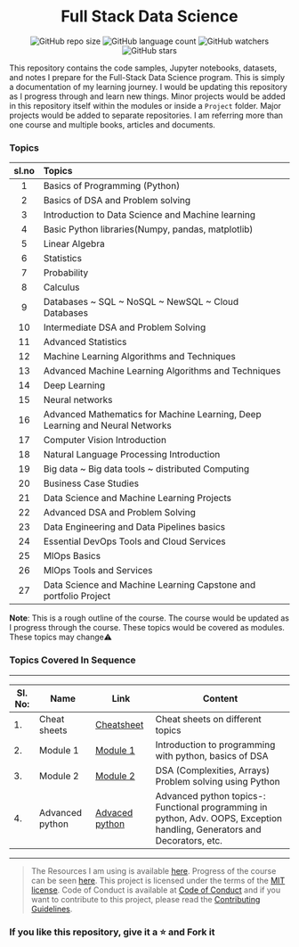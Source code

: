 <div align="center">

# Full Stack Data Science

![GitHub repo size](https://img.shields.io/github/repo-size/kannanjayachandran/Data_Science---Machine_Learning?style=flat)
![GitHub language count](https://img.shields.io/github/languages/count/kannanjayachandran/Data_Science---Machine_Learning?style=flat)
![GitHub watchers](https://img.shields.io/github/watchers/kannanjayachandran/Data_Science---Machine_Learning?style=flat)
![GitHub stars](https://img.shields.io/github/stars/kannanjayachandran/Data_Science---Machine_Learning?style=flat)

</div>

This repository contains the code samples, Jupyter notebooks, datasets, and notes I prepare for the Full-Stack Data Science program. This is simply a documentation of my learning journey. I would be updating this repository as I progress through and learn new things. Minor projects would be added in this repository itself within the modules or inside a `Project` folder. Major projects would be added to separate repositories. I am referring more than one course and multiple books, articles and documents.

### Topics 

|sl.no|Topics|
|:---:|:---|
|1|Basics of Programming (Python)|
|2|Basics of DSA and Problem solving|
|3|Introduction to Data Science and Machine learning|
|4|Basic Python libraries(Numpy, pandas, matplotlib)|
|5|Linear Algebra|
|6|Statistics|
|7|Probability|
|8|Calculus|
|9|Databases ~ SQL ~ NoSQL ~ NewSQL ~ Cloud Databases|
|10|Intermediate DSA and Problem Solving|
|11|Advanced Statistics|
|12|Machine Learning Algorithms and Techniques|
|13|Advanced Machine Learning Algorithms and Techniques|
|14|Deep Learning|
|15|Neural networks|
|16|Advanced Mathematics for Machine Learning, Deep Learning and Neural Networks|
|17|Computer Vision Introduction|
|18|Natural Language Processing Introduction|
|19|Big data ~ Big data tools ~ distributed Computing|
|20|Business Case Studies|
|21|Data Science and Machine Learning Projects|
|22|Advanced DSA and Problem Solving|
|23|Data Engineering and Data Pipelines basics|
|24|Essential DevOps Tools and Cloud Services|
|25|MlOps Basics|
|26|MlOps Tools and Services|
|27|Data Science and Machine Learning Capstone and portfolio Project|

**Note**: This is a rough outline of the course. The course would be updated as I progress through the course. These topics would be covered as modules. These topics may change⚠️
  
### Topics Covered In Sequence

---
|Sl. No:|Name|Link|Content|
|------|----|----|-------|
|1. |Cheat sheets|[Cheatsheet](https://github.com/kannanjayachandran/Full-Stack-Data-Science/tree/main/0_CheatSheets)| Cheat sheets on different topics|
|2. |Module 1|[Module 1](https://github.com/kannanjayachandran/Data_Science---Machine_Learning/tree/main/Module1)| Introduction to programming with python, basics of DSA|
|3. |Module 2|[Module 2](https://github.com/kannanjayachandran/Data_Science---Machine_Learning/tree/main/Module2)| DSA (Complexities, Arrays)  Problem solving using Python|
|4. |Advanced python|[Advaced python](https://github.com/kannanjayachandran/Full-Stack-Data-Science/tree/main/1_Advanced%20Python)| Advanced python topics-: Functional programming in python, Adv. OOPS, Exception handling, Generators and Decorators, etc.|

 ---

>The Resources I am using is available [here](/Resources.md). Progress of the course can be seen [here](/Progress.md). This project is licensed under the terms of the [MIT license](/LICENSE). Code of Conduct is available at [Code of Conduct](/CODE_OF_CONDUCT.md) and if you want to contribute to this project, please read the [Contributing Guidelines](/CONTRIBUTING.md).

### If you like this repository, give it a ⭐️ and Fork it
